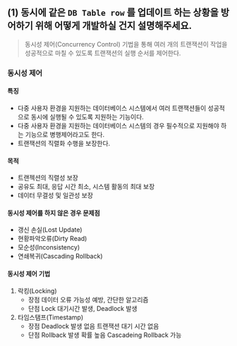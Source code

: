 ## (1) 동시에 같은 `DB Table row` 를 업데이트 하는 상황을 방어하기 위해 어떻게 개발하실 건지 설명해주세요.

> 동시성 제어(Concurrency Control) 기법을 통해 여러 개의 트랜잭션이 작업을 성공적으로 마칠 수 있도록 트랜잭션의 실행 순서를 제어한다.


### 동시성 제어
#### 특징 
- 다중 사용자 환경을 지원하는 데이터베이스 시스템에서 여러 트랜잭션들이 성공적으로 동시에 실행될 수 있도록 지원하는 기능이다.
- 다중 사용자 환경을 지원하는 데이터베이스 시스템의 경우 필수적으로 지원해야 하는 기능으로 병행제어라고도 한다. 
- 트랜잭션의 직렬화 수행을 보장한다.


#### 목적
- 트랜젝션의 직렬성 보장
- 공유도 최대, 응답 시간 최소, 시스템 활동의 최대 보장
- 데이터 무결성 및 일관성 보장

#### 동시성 제어를 하지 않은 경우 문제점
- 갱신 손실(Lost Update)
- 현황파악오류(Dirty Read)
- 모순성(Inconsistency)
- 연쇄복귀(Cascading Rollback)

#### 동시성 제어 기법
1. 락킹(Locking)
	- 장점 
		데이터 오류 가능성 예방, 간단한 알고리즘
	- 단점 
		Lock 대기시간 발생, Deadlock 발생
2. 타임스탬프(Timestamp)
	- 장점
		Deadlock 발생 없음
		트랜잭션 대기 시간 없음
	- 단점
		Rollback 발생 확률 높음
		Cascadeing Rollback 가능
